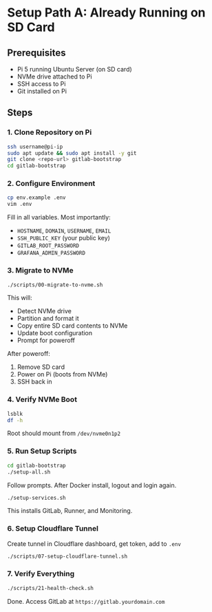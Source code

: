 # Setup Path A: Already Running on SD Card

## Prerequisites
- Pi 5 running Ubuntu Server (on SD card)
- NVMe drive attached to Pi
- SSH access to Pi
- Git installed on Pi

## Steps

### 1. Clone Repository on Pi

```bash
ssh username@pi-ip
sudo apt update && sudo apt install -y git
git clone <repo-url> gitlab-bootstrap
cd gitlab-bootstrap
```

### 2. Configure Environment

```bash
cp env.example .env
vim .env
```

Fill in all variables. Most importantly:
- `HOSTNAME`, `DOMAIN`, `USERNAME`, `EMAIL`
- `SSH_PUBLIC_KEY` (your public key)
- `GITLAB_ROOT_PASSWORD`
- `GRAFANA_ADMIN_PASSWORD`

### 3. Migrate to NVMe

```bash
./scripts/00-migrate-to-nvme.sh
```

This will:
- Detect NVMe drive
- Partition and format it
- Copy entire SD card contents to NVMe
- Update boot configuration
- Prompt for poweroff

After poweroff:
1. Remove SD card
2. Power on Pi (boots from NVMe)
3. SSH back in

### 4. Verify NVMe Boot

```bash
lsblk
df -h
```

Root should mount from `/dev/nvme0n1p2`

### 5. Run Setup Scripts

```bash
cd gitlab-bootstrap
./setup-all.sh
```

Follow prompts. After Docker install, logout and login again.

```bash
./setup-services.sh
```

This installs GitLab, Runner, and Monitoring.

### 6. Setup Cloudflare Tunnel

Create tunnel in Cloudflare dashboard, get token, add to `.env`

```bash
./scripts/07-setup-cloudflare-tunnel.sh
```

### 7. Verify Everything

```bash
./scripts/21-health-check.sh
```

Done. Access GitLab at `https://gitlab.yourdomain.com`

